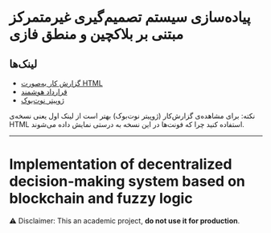 # پیاده‌سازی سیستم تصمیم‌گیری غیرمتمرکز مبتنی بر بلاکچین و منطق فازی
## لینک‌ها
- [گزارش کار به‌صورت HTML](https://ahbanavi.github.io/blockchain-fuzzy-voting/)
- [قرارداد هوشمند](https://github.com/ahbanavi/blockchain-fuzzy-voting/blob/main/src/Voting.sol)
- [ژوپیتر نوت‌بوک](https://github.com/ahbanavi/blockchain-fuzzy-voting/blob/main/src/main.ipynb)

نکته: برای مشاهده‌ی گزارش‌کار (ژوپیتر نوت‌بوک) بهتر است از لینک اول یعنی نسخه‌ی HTML استفاده کنید چرا که فونت‌ها در این نسخه به درستی نمایش داده می‌شوند.

--------------------

# Implementation of decentralized decision-making system based on blockchain and fuzzy logic
⚠️ Disclaimer: This an academic project, **do not use it for production**.
